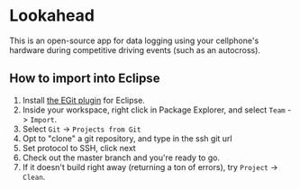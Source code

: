 Lookahead
===
This is an open-source app for data logging using your cellphone's hardware during competitive driving events (such as an autocross).

How to import into Eclipse
---
1. Install [the EGit plugin](http://www.eclipse.org/egit/) for Eclipse.
1. Inside your workspace, right click in Package Explorer, and select `Team` -> `Import`.
1. Select `Git` -> `Projects from Git`
1. Opt to "clone" a git repository, and type in the ssh git url
1. Set protocol to SSH, click next
1. Check out the master branch and you're ready to go.
1. If it doesn't build right away (returning a ton of errors), try `Project` -> `Clean`.
